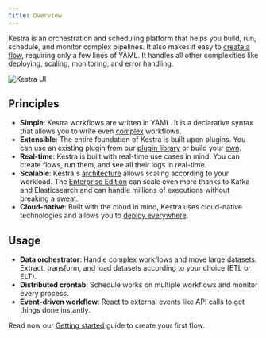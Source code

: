 ```yaml
---
title: Overview
---
```


Kestra is an orchestration and scheduling platform that helps you build, run, schedule, and monitor complex pipelines. It also makes it easy to [create a flow](./05.developer-guide/01.flow.md), requiring only a few lines of YAML. It handles all other complexities like deploying, scaling, monitoring, and error handling.

![Kestra UI](/ui.gif)


## Principles

- **Simple**: Kestra workflows are written in YAML. It is a declarative syntax that allows you to write even [complex](./05.developer-guide/02.tasks.md#flowable-tasks) workflows.
- **Extensible**: The entire foundation of Kestra is built upon plugins. You can use an existing plugin from our [plugin library](../plugins/index.md) or build your [own](./10.plugin-developer-guide/index.md).
- **Real-time**: Kestra is built with real-time use cases in mind. You can create flows, run them, and see all their logs in real-time.
- **Scalable**: Kestra's [architecture](./08.architecture.md) allows scaling according to your workload. The [Enterprise Edition](/enterprise) can scale even more thanks to Kafka and Elasticsearch and can handle millions of executions without breaking a sweat.
- **Cloud-native**: Built with the cloud in mind, Kestra uses cloud-native technologies and allows you to [deploy everywhere](./09.administrator-guide/02.deployment/index.md).


## Usage

- **Data orchestrator**: Handle complex workflows and move large datasets. Extract, transform, and load datasets according to your choice (ETL or ELT).
- **Distributed crontab**: Schedule works on multiple workflows and monitor every process.
- **Event-driven workflow**: React to external events like API calls to get things done instantly.

Read now our [Getting started](./01.getting-started.md) guide to create your first flow.
